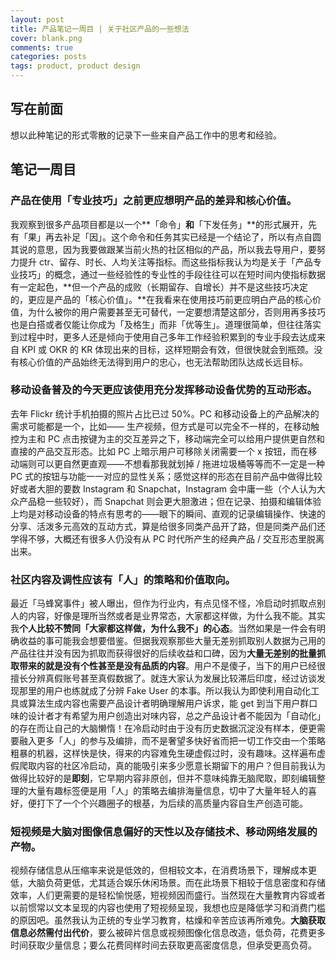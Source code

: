 ```yaml
---
layout: post
title: 产品笔记一周目 | 关于社区产品的一些想法
cover: blank.png
comments: true
categories: posts
tags: product, product design
---
```




## 写在前面

想以此种笔记的形式零散的记录下一些来自产品工作中的思考和经验。



## 笔记一周目

### **产品在使用「专业技巧」之前更应想明产品的差异和核心价值。**  
我观察到很多产品项目都是以一个**「命令」**和**「下发任务」**的形式展开，先有「果」再去补足「因」。这个命令和任务其实已经是一个结论了，所以有点自圆其说的意思，因为我要做跟某当前火热的社区相似的产品，所以我去导用户，要努力提升 ctr、留存、时长、人均关注等指标。而这些指标我认为均是关于「产品专业技巧」的概念，通过一些经验性的专业性的手段往往可以在短时间内使指标数据有一定起色，**但一个产品的成败（长期留存、自增长）并不是这些技巧决定的，更应是产品的「核心价值」。**在我看来在使用技巧前更应明白产品的核心价值，为什么被你的用户需要甚至无可替代，一定要想清楚这部分，否则用再多技巧也是白搭或者仅能让你成为「及格生」而非「优等生」。道理很简单，但往往落实到过程中时，更多人还是倾向于使用自己多年工作经验积累到的专业手段去达成来自 KPI 或 OKR 的 KR 体现出来的目标，这样短期会有效，但很快就会到瓶颈。没有核心价值的产品始终无法得到用户的忠心，也无法帮助团队达成长远目标。





### **移动设备普及的今天更应该使用充分发挥移动设备优势的互动形态。**  
去年 Flickr 统计手机拍摄的照片占比已过 50%。PC 和移动设备上的产品解决的需求可能都是一个，比如—— 生产视频，但方式是可以完全不一样的，在移动触控为主和 PC 点击按键为主的交互差异之下，移动端完全可以给用户提供更自然和直接的产品交互形态。比如 PC 上暗示用户可移除关闭需要一个 x 按钮，而在移动端则可以更自然更直观——不想看那我就划掉 / 拖进垃圾桶等等而不一定是一种 PC 式的按钮与功能一一对应的显性关系；感觉这样的形态在目前产品中做得比较好或者大胆的要数 Instagram 和 Snapchat，Instagram 会中庸一些（个人认为大众产品稳一些较好），而 Snapchat 则会更大胆激进；但在记录、拍摄和编辑体验上均是对移动设备的特点有思考的——眼下的瞬间、直观的记录编辑操作、快速的分享、活泼多元高效的互动方式，算是给很多同类产品开了路，但是同类产品们还学得不够，大概还有很多人仍没有从 PC 时代所产生的经典产品 / 交互形态里脱离出来。





### **社区内容及调性应该有「人」的策略和价值取向。**  
最近「马蜂窝事件」被人曝出，但作为行业内，有点见怪不怪，冷启动时抓取点别人的内容，好像是理所当然或者是业界常态，大家都这样做，为什么我不能。其实我**个人比较不赞同「大家都这样做，为什么我不」的心态**。当然如果是一件会有明确收益的事可能我会想要借鉴。但据我观察那些大量无差别抓取别人数据为己用的产品往往并没有因为抓取而获得很好的后续收益和口碑，因为**大量无差别的批量抓取带来的就是没有个性甚至是没有品质的内容**。用户不是傻子，当下的用户已经很擅长分辨真假账号甚至真假数据了。就连大家认为发展比较滞后印度，经过访谈发现那里的用户也练就成了分辨 Fake User 的本事。所以我认为即使利用自动化工具或算法生成内容也需要产品设计者明确理解用户诉求，能 get 到当下用户群口味的设计者才有希望为用户创造出对味内容，总之产品设计者不能因为「自动化」的存在而让自己的大脑懒惰！在冷启动时由于没有历史数据沉淀没有样本，便更需要融入更多「人」的参与及编排，而不是奢望多快好省而把一切工作交由一个策略粗暴的机器，这样快是快，得来的内容难免生硬虚假过时，没有趣味。这样遍布虚假爬取内容的社区冷启动，真的能吸引来多少愿意长期留下的用户？但目前我认为做得比较好的是**即刻**，它早期内容非原创，但并不意味纯靠无脑爬取，即刻编辑整理的大量有趣标签便是用「人」的策略去编排海量信息，切中了大量年轻人的喜好，便打下了一个个兴趣圈子的根基，为后续的高质量内容自生产创造可能。



### **短视频是大脑对图像信息偏好的天性以及存储技术、移动网络发展的产物。**  
视频存储信息从压缩率来说是低效的，但相较文本，在消费场景下，理解成本更低，大脑负荷更低，尤其适合娱乐休闲场景。而在此场景下相较于信息密度和存储效率，人们更需要的是轻松愉悦感，短视频因而盛行。当然现在大量教育内容或者以前惯常以文本呈现的内容也使用了短视频呈现，我想也应是降低学习和消费门槛的原因吧。虽然我认为正统的专业学习教育，枯燥和辛苦应该再所难免。**大脑获取信息必然需付出代价**，要么被碎片信息或视频图像化信息改造，低负荷，花费更多时间获取少量信息；要么花费同样时间去获取更高密度信息，但承受更高负荷。